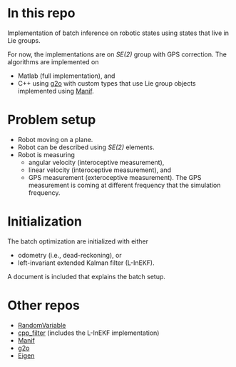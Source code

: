 # In this repo
Implementation of batch inference on robotic states using states that live in Lie groups.

For now, the implementations are on *SE(2)* group with GPS correction. The algorithms are implemented on 
- Matlab (full implementation), and
- C++ using [g2o](https://github.com/RainerKuemmerle/g2o) with custom types that use Lie group objects implemented using [Manif](https://github.com/artivis/manif).

# Problem setup 
- Robot moving on a plane.
- Robot can be described using *SE(2)* elements.
- Robot is measuring
    - angular velocity (interoceptive measurement),
    - linear velocity (interoceptive measurement), and
    - GPS measurement (exteroceptive measurement).
The GPS measurement is coming at different frequency that the simulation frequency.    

# Initialization
The batch optimization are initialized with either
- odometry (i.e., dead-reckoning), or
- left-invariant extended Kalman filter (L-InEKF).

A document is included that explains the batch setup.

# Other repos
- [RandomVariable](https://github.com/aalbaali/RandomVariable)
- [cpp_filter](https://github.com/aalbaali/cpp_filter) (includes the L-InEKF implementation)
- [Manif](https://github.com/artivis/manif)
- [g2o](https://github.com/RainerKuemmerle/g2o)
- [Eigen](https://github.com/libigl/eigen)


